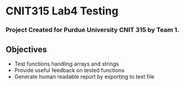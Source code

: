 # CNIT315 Lab4 Testing

### Project Created for Purdue University CNIT 315 by Team 1.

## Objectives
* Test functions handling arrays and strings
* Provide useful feedback on tested functions
* Generate human readable report by exporting to text file
